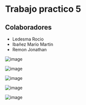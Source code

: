 # Trabajo practico 5

## Colaboradores

- Ledesma Rocio
- Ibañez Mario Martin
- Remon Jonathan

![image](https://github.com/Ched2370/WEB1_Trabajo_practico_5_grupo_2/assets/127058951/84fbcf1e-da46-42f4-8bac-d1f4049927a6)

![image](https://github.com/Ched2370/WEB1_Trabajo_practico_5_grupo_2/assets/127058951/10fb8df0-fc5f-45be-b808-c4ee80b3cb3e)

![image](https://github.com/Ched2370/WEB1_Trabajo_practico_5_grupo_2/assets/127058951/7b43fc39-e9a0-47ae-b708-969418ec85e1)

![image](https://github.com/Ched2370/WEB1_Trabajo_practico_5_grupo_2/assets/127058951/7f97dca2-5128-48ac-9632-2e79699fc301)

![image](https://github.com/Ched2370/WEB1_Trabajo_practico_5_grupo_2/assets/127058951/ee070f8a-0ea3-4306-ad1b-05b117b6fc6b)
